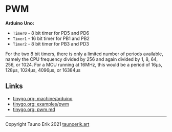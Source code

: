 # PWM

**Arduino Uno:**

* `Timer0` - 8 bit timer for PD5 and PD6
* `Timer1` - 16 bit timer for PB1 and PB2
* `Timer2` - 8 bit timer for PB3 and PD3

For the two 8 bit timers, there is only a limited number of periods available, namely the CPU frequency divided by 256 and again divided by 1, 8, 64, 256, or 1024. For a MCU running at 16MHz, this would be a period of 16µs, 128µs, 1024µs, 4096µs, or 16384µs

## Links

* [tinygo.org: machine/arduino](https://tinygo.org/docs/reference/microcontrollers/machine/arduino/)
* [tinygo.org: examples/pwm](https://github.com/tinygo-org/tinygo/tree/release/src/examples/pwm)
* [tinygo.org: pwm.md](https://github.com/tinygo-org/tinygo-site/blob/pwm/content/microcontrollers/machine/pwm.md#using-pwm-in-tinygo)

 ___

Copyright Tauno Erik 2021 [taunoerik.art](https://taunoerik.art/)
